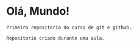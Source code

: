 #   Olá, Mundo!
    Primeiro repositorio do curso de git e github.

    Repositorio criado durante uma aula.